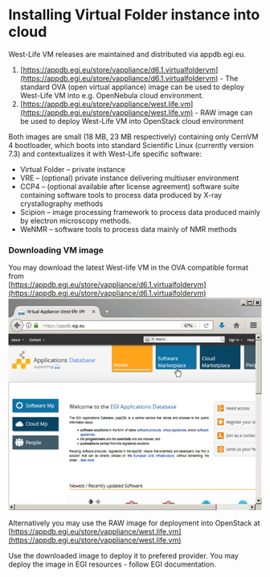 # Installing Virtual Folder instance into cloud

West-Life VM releases are maintained and distributed via appdb.egi.eu.

1. [https://appdb.egi.eu/store/vappliance/d6.1.virtualfoldervm](https://appdb.egi.eu/store/vappliance/d6.1.virtualfoldervm) - The standard OVA \(open virtual appliance\) image can be used to deploy West-Life VM into e.g. OpenNebula cloud environment.
2. [https://appdb.egi.eu/store/vappliance/west.life.vm](https://appdb.egi.eu/store/vappliance/west.life.vm) - RAW image can be used to deploy West-Life VM into OpenStack cloud environment

Both images are small \(18 MB, 23 MB respectively\) containing only CernVM 4 bootloader, which boots into standard Scientific Linux \(currently version 7.3\) and contextualizes it with West-Life specific software:

* Virtual Folder – private instance
* VRE – \(optional\) private instance delivering multiuser environment
* CCP4 – \(optional available after license agreement\) software suite containing software tools to process data produced by X-ray crystallography methods
* Scipion – image processing framework to process data produced mainly by electron microscopy methods.
* WeNMR – software tools to process data mainly of NMR methods

### Downloading VM image

You may download the latest West-life VM in the OVA compatible format from  
[https://appdb.egi.eu/store/vappliance/d6.1.virtualfoldervm](https://appdb.egi.eu/store/vappliance/d6.1.virtualfoldervm)  
![](/virtualfolder/assets/DownloadAppDB.gif)

Alternatively you may use the RAW image for deployment into OpenStack at [https://appdb.egi.eu/store/vappliance/west.life.vm](https://appdb.egi.eu/store/vappliance/west.life.vm)

Use the downloaded image to deploy it to prefered provider. You may deploy the image in EGI resources - follow EGI documentation.

